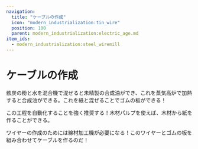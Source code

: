 ```yaml
---
navigation:
  title: "ケーブルの作成"
  icon: "modern_industrialization:tin_wire"
  position: 100
  parent: modern_industrialization:electric_age.md
item_ids:
  - modern_industrialization:steel_wiremill
---
```


# ケーブルの作成

骸炭の粉と水を混合機で混ぜると未精製の合成油ができ、これを蒸気高炉で加熱すると合成油ができる。これを紙と混ぜることでゴムの板ができる！

この工程を自動化することを強く推奨する！木材パルプを使えば、木材から紙を作ることができる。

ワイヤーの作成のためには線材加工機が必要になる！このワイヤーとゴムの板を組み合わせてケーブルを作るのだ！

<Recipe id="modern_industrialization:steam_age/steel/wiremill_asbl" />

